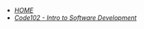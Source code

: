 



- [*HOME*](https://nassir1976.github.io/reading-notes/)
- [*Code102 - Intro to Software Development*](https://nassir1976.github.io/reading-notes/)



